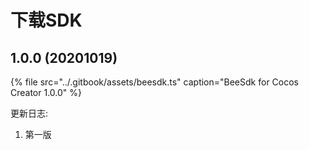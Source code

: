 # 下载SDK

## 1.0.0 \(20201019\)

{% file src="../.gitbook/assets/beesdk.ts" caption="BeeSdk for Cocos Creator 1.0.0" %}

更新日志:

1. 第一版

